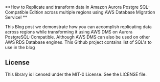 **How to Replicate and transform data in Amazon Aurora Postgre SQL-Compatible Edition across multiple regions using AWS Database Migration Service!
**

This Blog post we demonstrate how you can accomplish replicating data across regions while transforming it using AWS DMS on Aurora PostgreSQL-Compatible. Although AWS DMS can also be used on other AWS RDS Database engines. 
This Github project contains list of SQL's to use in the blog 
## License

This library is licensed under the MIT-0 License. See the LICENSE file.

